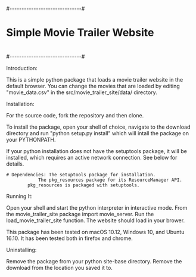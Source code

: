 #------------------------------#
#			       #
# Simple Movie Trailer Website #
# 	       	       	       #
#------------------------------#

Introduction:

This is a simple python package that loads a movie trailer website in the
default browser. You can change the movies that are loaded by editing
"movie_data.csv" in the src/movie_trailer_site/data/ directory.

Installation:

For the source code, fork the repository and then clone.

To install the package, open your shell of choice, navigate to the download
directory and run "python setup.py install" which will intall the package on
your PYTHONPATH.

If your python installation does not have the setuptools package, it will be
installed, which requires an active network connection. See below for details.

    # Dependencies: The setuptools package for installation.
      		    The pkg_resources package for its ResourceManager API.
		    pkg_resources is packaged with setuptools.

Running It:

Open your shell and start the python interpreter in interactive mode. From the
movie_trailer_site package import movie_server. Run the load_movie_trailer_site
function. The website should load in your brower.

This package has been tested on macOS 10.12, Windows 10, and Ubuntu 16.10. It
has been tested both in firefox and chrome.

Uninstalling:

Remove the package from your python site-base directory. Remove the download
from the location you saved it to.
